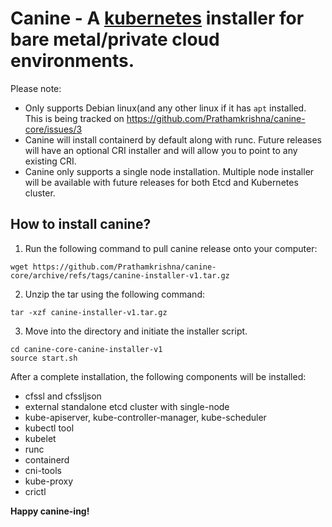 # Canine - A <a href="https://kubernetes.io/">kubernetes</a> installer for bare metal/private cloud environments.

Please note:
- Only supports Debian linux(and any other linux if it has `apt` installed. This is being tracked on https://github.com/Prathamkrishna/canine-core/issues/3
- Canine will install containerd by default along with runc. Future releases will have an optional CRI installer and will allow you to point to any existing CRI.
- Canine only supports a single node installation. Multiple node installer will be available with future releases for both Etcd and Kubernetes cluster.

## How to install canine?
1. Run the following command to pull canine release onto your computer:
```
wget https://github.com/Prathamkrishna/canine-core/archive/refs/tags/canine-installer-v1.tar.gz
```
2. Unzip the tar using the following command:
```
tar -xzf canine-installer-v1.tar.gz
```
3. Move into the directory and initiate the installer script.
```
cd canine-core-canine-installer-v1
source start.sh
```

After a complete installation, the following components will be installed:
- cfssl and cfssljson
- external standalone etcd cluster with single-node
- kube-apiserver, kube-controller-manager, kube-scheduler
- kubectl tool
- kubelet
- runc
- containerd
- cni-tools
- kube-proxy
- crictl

**Happy canine-ing!**
